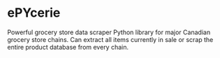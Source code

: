 # ePYcerie
Powerful grocery store data scraper Python library for major Canadian grocery store chains. Can extract all items currently in sale or scrap the entire product database from every chain.
